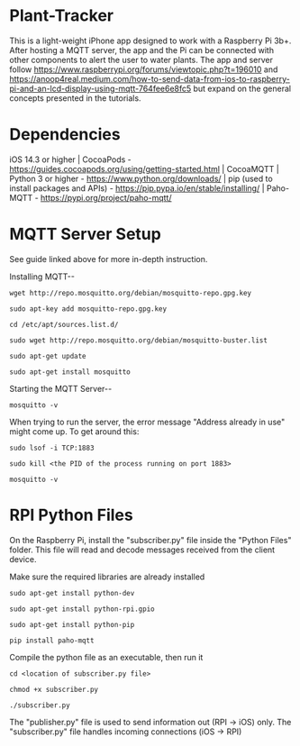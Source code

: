 # Plant-Tracker
This is a light-weight iPhone app designed to work with a Raspberry Pi 3b+. After hosting a MQTT server, the app and the Pi can be connected with other components to alert the user to water plants. The app and server follow https://www.raspberrypi.org/forums/viewtopic.php?t=196010 and https://anoop4real.medium.com/how-to-send-data-from-ios-to-raspberry-pi-and-an-lcd-display-using-mqtt-764fee6e8fc5 but expand on the general concepts presented in the tutorials.


# Dependencies
iOS 14.3 or higher | CocoaPods - https://guides.cocoapods.org/using/getting-started.html | CocoaMQTT | Python 3 or higher - https://www.python.org/downloads/ | pip (used to install packages and APIs) - https://pip.pypa.io/en/stable/installing/ | Paho-MQTT - https://pypi.org/project/paho-mqtt/


# MQTT Server Setup
See guide linked above for more in-depth instruction.

Installing MQTT--

```
wget http://repo.mosquitto.org/debian/mosquitto-repo.gpg.key

sudo apt-key add mosquitto-repo.gpg.key

cd /etc/apt/sources.list.d/

sudo wget http://repo.mosquitto.org/debian/mosquitto-buster.list

sudo apt-get update

sudo apt-get install mosquitto
```


Starting the MQTT Server--

```
mosquitto -v
```

When trying to run the server, the error message "Address already in use" might come up. To get around this:

```
sudo lsof -i TCP:1883

sudo kill <the PID of the process running on port 1883>

mosquitto -v
```


# RPI Python Files
On the Raspberry Pi, install the "subscriber.py" file inside the "Python Files" folder. This file will read and decode messages received from the client device.

Make sure the required libraries are already installed

```
sudo apt-get install python-dev

sudo apt-get install python-rpi.gpio

sudo apt-get install python-pip

pip install paho-mqtt
```

Compile the python file as an executable, then run it

```
cd <location of subscriber.py file>

chmod +x subscriber.py

./subscriber.py
```

The "publisher.py" file is used to send information out (RPI -> iOS) only. The "subscriber.py" file handles incoming connections (iOS -> RPI)

